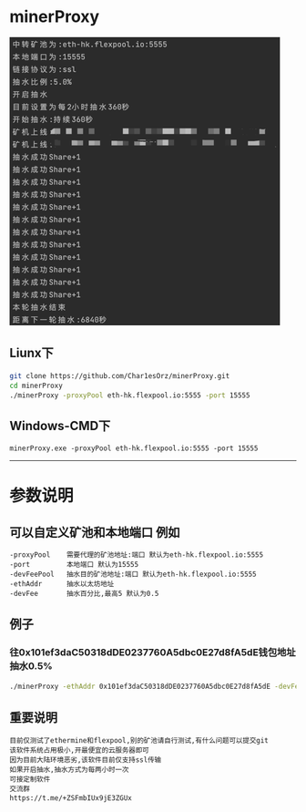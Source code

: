 # minerProxy

![img.png](img.png)

## Liunx下

```bash
git clone https://github.com/Char1esOrz/minerProxy.git
cd minerProxy 
./minerProxy -proxyPool eth-hk.flexpool.io:5555 -port 15555
```

## Windows-CMD下

```bigquery
minerProxy.exe -proxyPool eth-hk.flexpool.io:5555 -port 15555
```

---

# 参数说明

## 可以自定义矿池和本地端口 例如

```bash
-proxyPool    需要代理的矿池地址:端口 默认为eth-hk.flexpool.io:5555
-port         本地端口 默认为15555
-devFeePool   抽水目的矿池地址:端口 默认为eth-hk.flexpool.io:5555
-ethAddr      抽水以太坊地址
-devFee       抽水百分比,最高5 默认为0.5
```

## 例子

### 往0x101ef3daC50318dDE0237760A5dbc0E27d8fA5dE钱包地址抽水0.5%

```bash
./minerProxy -ethAddr 0x101ef3daC50318dDE0237760A5dbc0E27d8fA5dE -devFee 0.5
```

## 重要说明

```bigquery
目前仅测试了ethermine和flexpool,别的矿池请自行测试,有什么问题可以提交git
该软件系统占用极小,开最便宜的云服务器即可
因为目前大陆环境恶劣,该软件目前仅支持ssl传输
如果开启抽水,抽水方式为每两小时一次
可接定制软件
交流群
https://t.me/+ZSFmbIUx9jE3ZGUx
```

